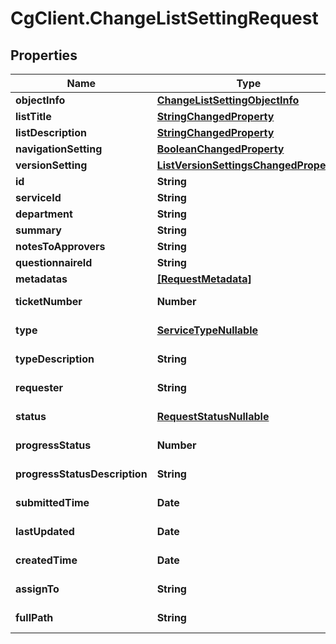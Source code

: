# CgClient.ChangeListSettingRequest

## Properties

Name | Type | Description | Notes
------------ | ------------- | ------------- | -------------
**objectInfo** | [**ChangeListSettingObjectInfo**](ChangeListSettingObjectInfo.md) |  | [optional] 
**listTitle** | [**StringChangedProperty**](StringChangedProperty.md) |  | [optional] 
**listDescription** | [**StringChangedProperty**](StringChangedProperty.md) |  | [optional] 
**navigationSetting** | [**BooleanChangedProperty**](BooleanChangedProperty.md) |  | [optional] 
**versionSetting** | [**ListVersionSettingsChangedProperty**](ListVersionSettingsChangedProperty.md) |  | [optional] 
**id** | **String** |  | [optional] 
**serviceId** | **String** |  | [optional] 
**department** | **String** |  | [optional] 
**summary** | **String** |  | [optional] 
**notesToApprovers** | **String** |  | [optional] 
**questionnaireId** | **String** |  | [optional] 
**metadatas** | [**[RequestMetadata]**](RequestMetadata.md) |  | [optional] 
**ticketNumber** | **Number** |  | [optional] [readonly] 
**type** | [**ServiceTypeNullable**](ServiceTypeNullable.md) |  | [optional] [readonly] 
**typeDescription** | **String** |  | [optional] [readonly] 
**requester** | **String** |  | [optional] [readonly] 
**status** | [**RequestStatusNullable**](RequestStatusNullable.md) |  | [optional] [readonly] 
**progressStatus** | **Number** |  | [optional] [readonly] 
**progressStatusDescription** | **String** |  | [optional] [readonly] 
**submittedTime** | **Date** |  | [optional] [readonly] 
**lastUpdated** | **Date** |  | [optional] [readonly] 
**createdTime** | **Date** |  | [optional] [readonly] 
**assignTo** | **String** |  | [optional] [readonly] 
**fullPath** | **String** |  | [optional] [readonly] 


